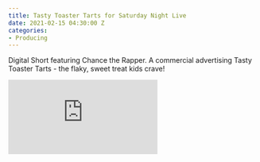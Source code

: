 ```yaml
---
title: Tasty Toaster Tarts for Saturday Night Live
date: 2021-02-15 04:30:00 Z
categories:
- Producing
---
```


Digital Short featuring Chance the Rapper. A commercial advertising Tasty Toaster Tarts - the flaky, sweet treat kids crave!

<iframe src="https://www.youtube-nocookie.com/embed/rF9ZIdEnZU0?controls=0" frameborder="0" allow="accelerometer; autoplay; clipboard-write; encrypted-media; gyroscope; picture-in-picture" allowfullscreen></iframe>